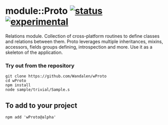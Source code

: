 # module::Proto [![status](https://github.com/Wandalen/wProto/workflows/publish/badge.svg)](https://github.com/Wandalen/wProto/actions?query=workflow%3Apublish) [![experimental](https://img.shields.io/badge/stability-experimental-orange.svg)](https://github.com/emersion/stability-badges#experimental)

Relations module. Collection of cross-platform routines to define classes and relations between them. Proto leverages multiple inheritances, mixins, accessors, fields groups defining, introspection and more. Use it as a skeleton of the application.

### Try out from the repository
```
git clone https://github.com/Wandalen/wProto
cd wProto
npm install
node sample/trivial/Sample.s
```

## To add to your project
```
npm add 'wProto@alpha'
```


